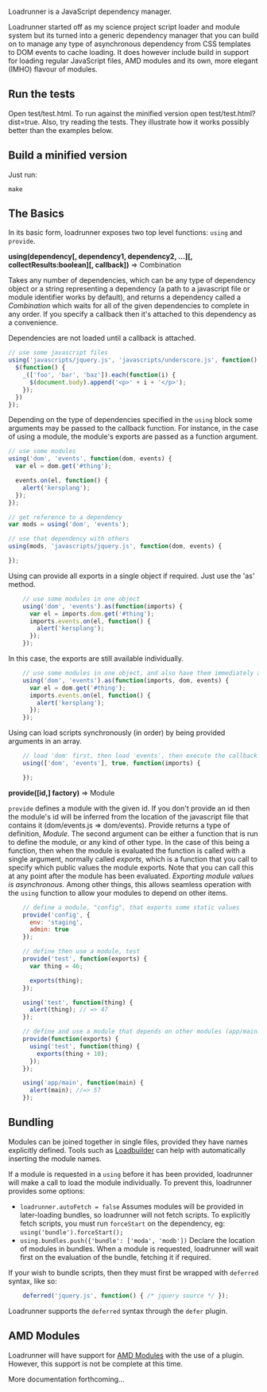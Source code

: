 Loadrunner is a JavaScript dependency manager.

Loadrunner started off as my science project script loader and module system but its turned into a generic dependency manager that you can build on to manage any type of asynchronous dependency from CSS templates to DOM events to cache loading.  It does however include build in support for loading regular JavaScript files, AMD modules and its own, more elegant (IMHO) flavour of modules.

Run the tests
-------------

Open test/test.html.  To run against the minified version open test/test.html?dist=true. Also, try reading the tests.  They illustrate how it works possibly better than the examples below.

Build a minified version
------------------------

Just run:

    make


The Basics
----------

In its basic form, loadrunner exposes two top level functions: `using` and `provide`.

__using(dependency[, dependency1, dependency2, ...][, collectResults:boolean][, callback])__ => Combination

Takes any number of dependencies, which can be any type of dependency object or a string representing a dependency (a path to a javascript file or module identifier works by default), and returns a dependency called a *Combination* which waits for all of the given dependencies to complete in any order.  If you specify a callback then it's attached to this dependency as a convenience.

Dependencies are not loaded until a callback is attached.

```javascript
// use some javascript files
using('javascripts/jquery.js', 'javascripts/underscore.js', function() {
  $(function() {
    _(['foo', 'bar', 'baz']).each(function(i) {
      $(document.body).append('<p>' + i + '</p>');
    });
  })
});
```

Depending on the type of dependencies specified in the `using` block some arguments may be passed to the callback function.  For instance, in the case of using a module, the module's exports are passed as a function argument.

```javascript
// use some modules
using('dom', 'events', function(dom, events) {
  var el = dom.get('#thing');

  events.on(el, function() {
    alert('kersplang');
  });
});

// get reference to a dependency
var mods = using('dom', 'events');

// use that dependency with others
using(mods, 'javascripts/jquery.js', function(dom, events) {

});
```

Using can provide all exports in a single object if required.  Just use the 'as' method.

```javascript
    // use some modules in one object
    using('dom', 'events').as(function(imports) {
      var el = imports.dom.get('#thing');
      imports.events.on(el, function() {
        alert('kersplang');
      });
    });
```

In this case, the exports are still available individually.

```javascript
    // use some modules in one object, and also have them immediately available
    using('dom', 'events').as(function(imports, dom, events) {
      var el = dom.get('#thing');
      imports.events.on(el, function() {
        alert('kersplang');
      });
    });
```

Using can load scripts synchronously (in order) by being provided arguments in an array.

```javascript
    // load 'dom' first, then load 'events', then execute the callback
    using(['dom', 'events'], true, function(imports) {

    });
```


__provide([id,] factory)__ => Module

`provide` defines a module with the given id.  If you don't provide an id then the module's id will be inferred from the location of the javascript file that contains it (dom/events.js => dom/events).  Provide returns a type of definition, *Module*.  The second argument can be either a function that is run to define the module, or any kind of other type.  In the case of this being a function, then when the module is evaluated the function is called with a single argument, normally called *exports*, which is a function that you call to specify which public values the module exports.  Note that you can call this at any point after the module has been evaluated.  _Exporting module values is asynchronous._  Among other things, this allows seamless operation with the `using` function to allow your modules to depend on other items.

```javascript
    // define a module, "config", that exports some static values
    provide('config', {
      env: 'staging',
      admin: true
    });

    // define then use a module, test
    provide('test', function(exports) {
      var thing = 46;

      exports(thing);
    });

    using('test', function(thing) {
      alert(thing); // => 47
    });

    // define and use a module that depends on other modules (app/main.js)
    provide(function(exports) {
      using('test', function(thing) {
        exports(thing + 10);
      });
    });

    using('app/main', function(main) {
      alert(main); //=> 57
    });
```

Bundling
--------

Modules can be joined together in single files, provided they have names explicitly defined.  Tools such as [Loadbuilder](https://github.com/danwrong/loadbuilder) can help with automatically inserting the module names.

If a module is requested in a `using` before it has been provided, loadrunner will make a call to load the module individually.  To prevent this, loadrunner provides some options:

* `loadrunner.autoFetch = false` Assumes modules will be provided in later-loading bundles, so loadrunner will not fetch scripts.  To explicitly fetch scripts, you must run `forceStart` on the dependency, eg: `using('bundle').forceStart();`
* `using.bundles.push({'bundle': ['moda', 'modb'])` Declare the location of modules in bundles. When a module is requested, loadrunner will wait first on the evaluation of the bundle, fetching it if required.

If your wish to bundle scripts, then they must first be wrapped with `deferred` syntax, like so:

```javascript
    deferred('jquery.js', function() { /* jquery source */ });
```

Loadrunner supports the `deferred` syntax through the `defer` plugin.

AMD Modules
-----------

Loadrunner will have support for [AMD Modules](http://wiki.commonjs.org/wiki/Modules/AsynchronousDefinition) with the use of a plugin.  However, this support is not be complete at this time.


More documentation forthcoming...

